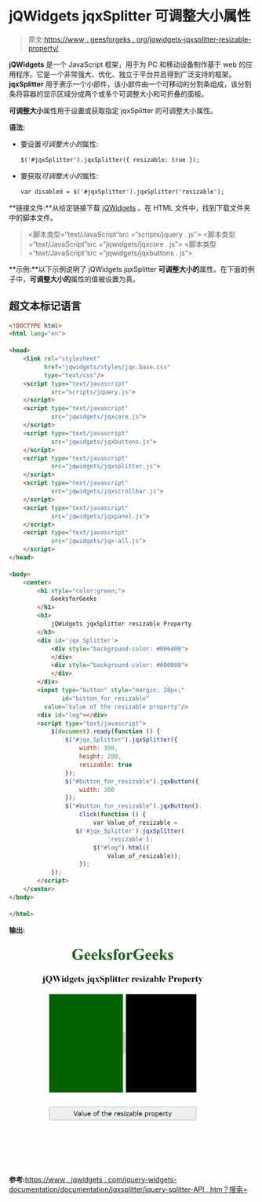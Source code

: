 # jQWidgets jqxSplitter 可调整大小属性

> 原文:[https://www . geesforgeks . org/jqwidgets-jqxsplitter-resizable-property/](https://www.geeksforgeeks.org/jqwidgets-jqxsplitter-resizable-property/)

**jQWidgets** 是一个 JavaScript 框架，用于为 PC 和移动设备制作基于 web 的应用程序。它是一个非常强大、优化、独立于平台并且得到广泛支持的框架。 **jqxSplitter** 用于表示一个小部件，该小部件由一个可移动的分割条组成，该分割条将容器的显示区域分成两个或多个可调整大小和可折叠的面板。

**可调整大小**属性用于设置或获取指定 jqxSplitter 的可调整大小属性。

**语法:**

*   要设置*可调整大小的*属性:

    ```html
    $('#jqxSplitter').jqxSplitter({ resizable: true });
    ```

*   要获取*可调整大小的*属性:

    ```html
    var disabled = $('#jqxSplitter').jqxSplitter('resizable');
    ```

**链接文件:**从给定链接下载 [jQWidgets](https://www.jqwidgets.com/download/) 。在 HTML 文件中，找到下载文件夹中的脚本文件。

> <link rel="”stylesheet”" href="”jqwidgets/styles/jqx.base.css”" type="”text/css”/">
> <脚本类型=“text/JavaScript”src =“scripts/jquery . js”></script>
> <脚本类型=“text/JavaScript”src =“jqwidgets/jqxcore . js”></script>
> <脚本类型=“text/JavaScript”src =“jqwidgets/jqxbuttons . js”>

**示例:**以下示例说明了 jQWidgets jqxSplitter **可调整大小的**属性。在下面的例子中，**可调整大小的**属性的值被设置为真。

## 超文本标记语言

```html
<!DOCTYPE html>
<html lang="en">

<head>
    <link rel="stylesheet" 
          href="jqwidgets/styles/jqx.base.css"
          type="text/css"/>
    <script type="text/javascript" 
            src="scripts/jquery.js">
    </script>
    <script type="text/javascript" 
            src="jqwidgets/jqxcore.js">
    </script>
    <script type="text/javascript" 
            src="jqwidgets/jqxbuttons.js">
    </script>
    <script type="text/javascript" 
            src="jqwidgets/jqxsplitter.js">
    </script>
    <script type="text/javascript" 
            src="jqwidgets/jqxscrollbar.js">
    </script>
    <script type="text/javascript" 
            src="jqwidgets/jqxpanel.js">
    </script>
    <script type="text/javascript" 
            src="jqwidgets/jqx-all.js">
    </script>
</head>

<body>
    <center>
        <h1 style="color:green;">
            GeeksforGeeks
        </h1>
        <h3>
            jQWidgets jqxSplitter resizable Property
        </h3>
        <div id='jqx_Splitter'>
            <div style="background-color: #006400">
            </div>
            <div style="background-color: #000000">
            </div>
        </div>
        <input type="button" style="margin: 28px;" 
               id="button_for_resizable" 
          value="Value of the resizable property"/>
        <div id="log"></div>
        <script type="text/javascript">
            $(document).ready(function () {
                $("#jqx_Splitter").jqxSplitter({
                    width: 300,
                    height: 200,
                    resizable: true
                });
                $("#button_for_resizable").jqxButton({
                    width: 300
                });
                $("#button_for_resizable").jqxButton().
                    click(function () {
                        var Value_of_resizable = 
                   $('#jqx_Splitter').jqxSplitter(
                            'resizable');
                        $("#log").html((
                            Value_of_resizable));
                    });
            });
        </script>
    </center>
</body>

</html>
```

**输出:**

![](img/c3166fa86ca895853b31539d4ad8e55a.png)

**参考:**[https://www . jqwidgets . com/jquery-widgets-documentation/documentation/jqxsplitter/jquery-splitter-API . htm？搜索=](https://www.jqwidgets.com/jquery-widgets-documentation/documentation/jqxsplitter/jquery-splitter-api.htm?search=)